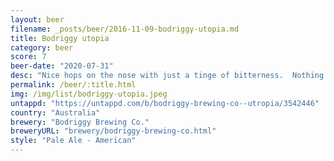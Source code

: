 ```yaml
---
layout: beer
filename: _posts/beer/2016-11-09-bodriggy-utopia.md
title: Bodriggy utopia
category: beer
score: 7
beer-date: "2020-07-31"
desc: "Nice hops on the nose with just a tinge of bitterness.  Nothing to win me over but a solid drink"
permalink: /beer/:title.html
img: /img/list/bodriggy-utopia.jpeg
untappd: "https://untappd.com/b/bodriggy-brewing-co--utropia/3542446"
country: "Australia"
brewery: "Bodriggy Brewing Co."
breweryURL: "brewery/bodriggy-brewing-co.html"
style: "Pale Ale - American"
---
```

